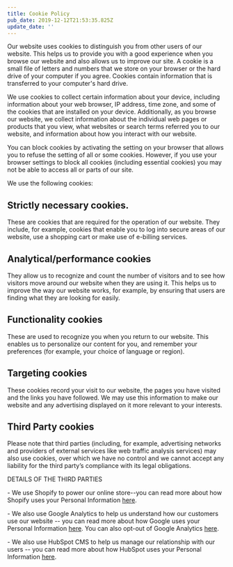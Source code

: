 ```yaml
---
title: Cookie Policy
pub_date: 2019-12-12T21:53:35.825Z
update_date: ''
---
```

Our website uses cookies to distinguish you from other users of our website. This helps us to provide you with a good experience when you browse our website and also allows us to improve our site. A cookie is a small file of letters and numbers that we store on your browser or the hard drive of your computer if you agree. Cookies contain information that is transferred to your computer's hard drive. 

We use cookies to collect certain information about your device, including information about your web browser, IP address, time zone, and some of the cookies that are installed on your device. Additionally, as you browse our website, we collect information about the individual web pages or products that you view, what websites or search terms referred you to our website, and information about how you interact with our website.

You can block cookies by activating the setting on your browser that allows you to refuse the setting of all or some cookies. However, if you use your browser settings to block all cookies (including essential cookies) you may not be able to access all or parts of our site. 

We use the following cookies: 

## Strictly necessary cookies.

These are cookies that are required for the operation of our website. They include, for example, cookies that enable you to log into secure areas of our website, use a shopping cart or make use of e-billing services. 

## Analytical/performance cookies

They allow us to recognize and count the number of visitors and to see how visitors move around our website when they are using it. This helps us to improve the way our website works, for example, by ensuring that users are finding what they are looking for easily. 

## Functionality cookies

These are used to recognize you when you return to our website. This enables us to personalize our content for you, and remember your preferences (for example, your choice of language or region).

## Targeting cookies

These cookies record your visit to our website, the pages you have visited and the links you have followed. We may use this information to make our website and any advertising displayed on it more relevant to your interests. 

## Third Party cookies

Please note that third parties (including, for example, advertising networks and providers of external services like web traffic analysis services) may also use cookies, over which we have no control and we cannot accept any liability for the third party’s compliance with its legal obligations. 

DETAILS OF THE THIRD PARTIES

\- We use Shopify to power our online store--you can read more about how Shopify uses your Personal Information [here](https://www.shopify.com/legal/privacy).

\- We also use Google Analytics to help us understand how our customers use our website -- you can read more about how Google uses your Personal Information [here](https://www.google.com/intl/en/policies/privacy/). You can also opt-out of Google Analytics [here](https://tools.google.com/dlpage/gaoptout).

\- We also use HubSpot CMS to help us manage our relationship with our users -- you can read more about how HubSpot uses your Personal Information [here](https://legal.hubspot.com/product-privacy-policy).
